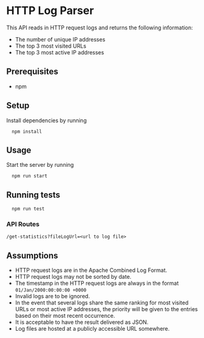 # HTTP Log Parser

This API reads in HTTP request logs and returns the following information:

- The number of unique IP addresses
- The top 3 most visited URLs
- The top 3 most active IP addresses

## Prerequisites

- npm

## Setup

Install dependencies by running

```
  npm install
```

## Usage

Start the server by running

```
  npm run start
```

## Running tests

```
  npm run test
```

### API Routes

`/get-statistics?fileLogUrl=<url to log file>`

## Assumptions

- HTTP request logs are in the Apache Combined Log Format.
- HTTP request logs may not be sorted by date.
- The timestamp in the HTTP request logs are always in the format `01/Jan/2000:00:00:00 +0000`
- Invalid logs are to be ignored.
- In the event that several logs share the same ranking for most visited URLs or most active IP addresses, the priority will be given to the entries based on their most recent occurrence.
- It is acceptable to have the result delivered as JSON.
- Log files are hosted at a publicly accessible URL somewhere.
